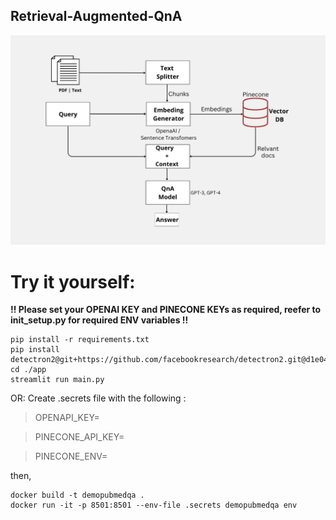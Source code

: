 ## Retrieval-Augmented-QnA

![Workflow](output.png)

# Try it yourself:
**!! Please set your OPENAI KEY and PINECONE KEYs as required, reefer to init_setup.py for required ENV variables !!**

```
pip install -r requirements.txt
pip install detectron2@git+https://github.com/facebookresearch/detectron2.git@d1e04565d3bec8719335b88be9e9b961bf3ec464
cd ./app
streamlit run main.py
```

OR:
Create .secrets file with the following :

>OPENAPI_KEY=

>PINECONE_API_KEY=

>PINECONE_ENV=

then,

```
docker build -t demopubmedqa .
docker run -it -p 8501:8501 --env-file .secrets demopubmedqa env
```